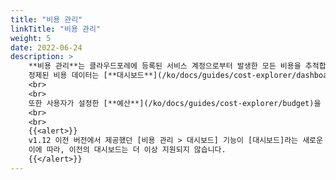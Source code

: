 ```yaml
---
title: "비용 관리"
linkTitle: "비용 관리"
weight: 5
date: 2022-06-24
description: >
    **비용 관리**는 클라우드포레에 등록된 서비스 계정으로부터 발생한 모든 비용을 추적합니다.
    정제된 비용 데이터는 [**대시보드**](/ko/docs/guides/cost-explorer/dashboard)나 [**비용 분석**](/ko/docs/guides/cost-explorer/cost-analysis)에서 확인할 수 있습니다.
    <br>
    <br>
    또한 사용자가 설정한 [**예산**](/ko/docs/guides/cost-explorer/budget)을 기준으로 기간별 사용량을 확인할 수 있으며, [**예산 알림**](/ko/docs/guides/cost-explorer/budget/#예산-사용-알림-설정)을 설정할 수도 있습니다.
    <br>
    <br>
    {{<alert>}}
    v1.12 이전 버전에서 제공했던 [비용 관리 > 대시보드] 기능이 [대시보드]라는 새로운 통합형 독립 서비스 메뉴로 새롭게 탄생했습니다.
    이에 따라, 이전의 대시보드는 더 이상 지원되지 않습니다. 
    {{</alert>}}
---
```

